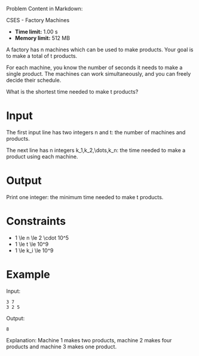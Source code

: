 Problem Content in Markdown:


CSES \- Factory Machines




* **Time limit:** 1\.00 s
* **Memory limit:** 512 MB




A factory has n machines which can be used to make products. Your goal is to make a total of t products.


For each machine, you know the number of seconds it needs to make a single product. The machines can work simultaneously, and you can freely decide their schedule.


What is the shortest time needed to make t products?


Input
=====


The first input line has two integers n and t: the number of machines and products.


The next line has n integers k\_1,k\_2,\\dots,k\_n: the time needed to make a product using each machine.


Output
======


Print one integer: the minimum time needed to make t products.


Constraints
===========


* 1 \\le n \\le 2 \\cdot 10^5
* 1 \\le t \\le 10^9
* 1 \\le k\_i \\le 10^9


Example
=======


Input:



```
3 7
3 2 5

```

Output:



```
8

```

Explanation: Machine 1 makes two products, machine 2 makes four products and machine 3 makes one product.


 
